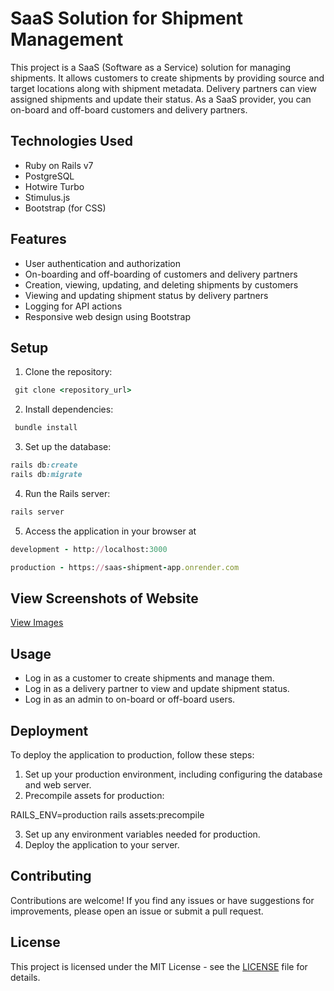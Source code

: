 # SaaS Solution for Shipment Management

This project is a SaaS (Software as a Service) solution for managing shipments. It allows customers to create shipments by providing source and target locations along with shipment metadata. Delivery partners can view assigned shipments and update their status. As a SaaS provider, you can on-board and off-board customers and delivery partners.

## Technologies Used

- Ruby on Rails v7
- PostgreSQL
- Hotwire Turbo
- Stimulus.js
- Bootstrap (for CSS)

## Features

- User authentication and authorization
- On-boarding and off-boarding of customers and delivery partners
- Creation, viewing, updating, and deleting shipments by customers
- Viewing and updating shipment status by delivery partners
- Logging for API actions
- Responsive web design using Bootstrap

## Setup

1. Clone the repository:
```ruby
 git clone <repository_url>
```

2. Install dependencies:
```ruby
 bundle install
```

3. Set up the database:
```ruby
rails db:create
rails db:migrate
```

4. Run the Rails server:
```ruby
rails server
```

5. Access the application in your browser at
```ruby
development - http://localhost:3000
```
```ruby
production - https://saas-shipment-app.onrender.com
```
## View Screenshots of Website
[View Images](https://github.com/Avinashkrmehta/saas_shipment_app/tree/main/screens)

## Usage

- Log in as a customer to create shipments and manage them.
- Log in as a delivery partner to view and update shipment status.
- Log in as an admin to on-board or off-board users.

## Deployment

To deploy the application to production, follow these steps:

1. Set up your production environment, including configuring the database and web server.
2. Precompile assets for production:

RAILS_ENV=production rails assets:precompile


3. Set up any environment variables needed for production.
4. Deploy the application to your server.

## Contributing

Contributions are welcome! If you find any issues or have suggestions for improvements, please open an issue or submit a pull request.

## License

This project is licensed under the MIT License - see the [LICENSE](LICENSE) file for details.



